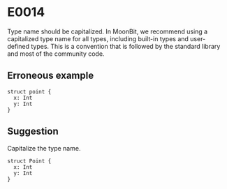 # E0014

Type name should be capitalized. In MoonBit, we recommend using a capitalized type name for all types, including built-in types and user-defined types. This is a convention that is followed by the standard library and most of the community code.

## Erroneous example

```moonbit
struct point {
  x: Int
  y: Int
}
```

## Suggestion

Capitalize the type name.

```moonbit
struct Point {
  x: Int
  y: Int
}
```
